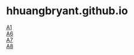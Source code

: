 # hhuangbryant.github.io

[A1](assi1.html)
<br>[A6](Assignment6.html)
<br>[A7](function.html)
<br>[A8](assignment8.html)
